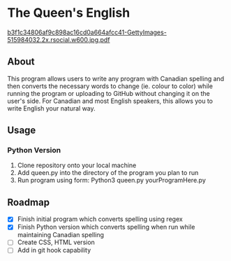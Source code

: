 # The Queen's English

[b3f1c34806af9c898ac16cd0a664afcc41-GettyImages-515984032.2x.rsocial.w600.jpg.pdf](https://github.com/user-attachments/files/21529298/b3f1c34806af9c898ac16cd0a664afcc41-GettyImages-515984032.2x.rsocial.w600.jpg.pdf)


## About
This program allows users to write any program with Canadian spelling and then converts the necessary words to change (ie. colour to color) while running the program or uploading to GitHub without changing it on the user's side. For Canadian and most English speakers, this allows you to write English your natural way.

## Usage
### Python Version
1. Clone repository onto your local machine
2. Add queen.py into the directory of the program you plan to run
3. Run program using form: Python3 queen.py yourProgramHere.py

## Roadmap
- [x] Finish initial program which converts spelling using regex
- [x] Finish Python version which converts spelling when run while maintaining Canadian spelling
- [ ] Create CSS, HTML version
- [ ] Add in git hook capability
